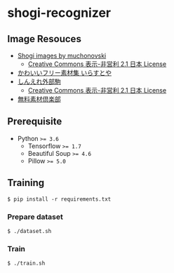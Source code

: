 # shogi-recognizer

## Image Resouces

- [Shogi images by muchonovski](http://mucho.girly.jp/bona/)
  - [Creative Commons 表示-非営利 2.1 日本 License](http://creativecommons.org/licenses/by-nc/2.1/jp/)
- [かわいいフリー素材集 いらすとや](https://www.irasutoya.com/)
- [しんえれ外部駒](http://shineleckoma.web.fc2.com/)
  - [Creative Commons 表示-非営利 2.1 日本 License](http://creativecommons.org/licenses/by-nc/2.1/jp/)
- [無料素材倶楽部](http://sozai.7gates.net/docs/japanese-chess/)


## Prerequisite

- Python `>= 3.6`
  - Tensorflow `>= 1.7`
  - Beautiful Soup `>= 4.6`
  - Pillow `>= 5.0`


## Training

```
$ pip install -r requirements.txt
```

### Prepare dataset

```
$ ./dataset.sh
```

### Train

```
$ ./train.sh
```
